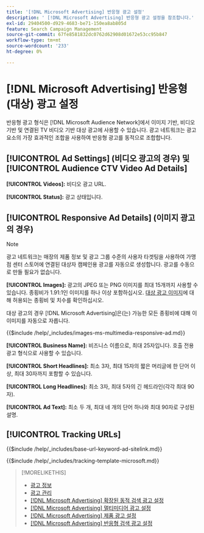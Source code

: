 ```yaml
---
title: '[!DNL Microsoft Advertising] 반응형 광고 설정'
description: ' [!DNL Microsoft Advertising] 반응형 광고 설정을 참조합니다.'
exl-id: 29404500-d929-4683-be71-150ea8ab805d
feature: Search Campaign Management
source-git-commit: 67fe8581832dc0762d62908d01672e53cc95b847
workflow-type: tm+mt
source-wordcount: '233'
ht-degree: 0%

---
```


# [!DNL Microsoft Advertising] 반응형(대상) 광고 설정

반응형 광고 형식은 [!DNL Microsoft Audience Network]에서 이미지 기반, 비디오 기반 및 연결된 TV 비디오 기반 대상 광고에 사용할 수 있습니다. 광고 네트워크는 광고 요소의 가장 효과적인 조합을 사용하여 반응형 광고를 동적으로 조합합니다.

## [!UICONTROL Ad Settings] (비디오 광고의 경우) 및 [!UICONTROL Audience CTV Video Ad Details]

**[!UICONTROL Videos]:** 비디오 광고 URL.

**[!UICONTROL Status]:** 광고 상태입니다.

## [!UICONTROL Responsive Ad Details] (이미지 광고의 경우)

>[!NOTE]
>
>광고 네트워크는 매장의 제품 정보 및 광고 그룹 수준의 사용자 타겟팅을 사용하여 가맹점 센터 스토어에 연결된 대상자 캠페인용 광고를 자동으로 생성합니다. 광고를 수동으로 만들 필요가 없습니다.

**[!UICONTROL Images]:** 광고의 JPEG 또는 PNG 이미지를 최대 15개까지 사용할 수 있습니다. 종횡비가 1.91:1인 이미지를 하나 이상 포함하십시오. [대상 광고 이미지](https://help.ads.microsoft.com/#apex/ads/en/56912/0)에 대해 허용되는 종횡비 및 치수를 확인하십시오.

대상 광고의 경우 [!DNL Microsoft Advertising]은(는) 가능한 모든 종횡비에 대해 이 이미지를 자동으로 자릅니다.

<!-- Instructions -->

{{$include /help/_includes/images-ms-multimedia-responsive-ad.md}}

**[!UICONTROL Business Name]:** 비즈니스 이름으로, 최대 25자입니다. 호출 전용 광고 형식으로 사용할 수 있습니다.

**[!UICONTROL Short Headlines]:** 최소 3자, 최대 15자의 짧은 머리글에 한 단어 이상, 최대 30자까지 포함할 수 있습니다.

**[!UICONTROL Long Headlines]:** 최소 3자, 최대 5자의 긴 헤드라인(각각 최대 90자).

**[!UICONTROL Ad Text]:** 최소 두 개, 최대 네 개의 단어 하나와 최대 90자로 구성된 설명.

## [!UICONTROL Tracking URLs]

<!-- **[!UICONTROL Base URl]:** -->

{{$include /help/_includes/base-url-keyword-ad-sitelink.md}}

<!-- **[!UICONTROL Tracking Template]:** -->

{{$include /help/_includes/tracking-template-microsoft.md}}

>[!MORELIKETHIS]
>
>* [광고 정보](ad-about.md)
>* [광고 관리](ad-manage.md)
>* [[!DNL Microsoft Advertising] 확장된 동적 검색 광고 설정](ad-settings-microsoft-dsa.md)
>* [[!DNL Microsoft Advertising] 멀티미디어 광고 설정](ad-settings-microsoft-multimedia.md)
>* [[!DNL Microsoft Advertising] 제품 광고 설정](ad-settings-microsoft-product.md)
>* [[!DNL Microsoft Advertising] 반응형 검색 광고 설정](ad-settings-microsoft-rsa.md)
